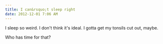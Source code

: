 ```yaml
---
title: I can&rsquo;t sleep right
date: 2012-12-01 7:06 AM
---
```


I sleep so weird. I don't think it's ideal. I gotta get my tonsils cut out, maybe.

Who has time for that?
